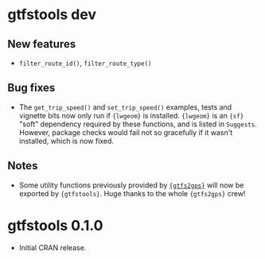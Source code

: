 # gtfstools dev

## New features

- `filter_route_id()`, `filter_route_type()`

## Bug fixes

- The `get_trip_speed()` and `set_trip_speed()` examples, tests and vignette bits now only run if `{lwgeom}` is installed. `{lwgeom}` is an `{sf}` "soft" dependency required by these functions, and is listed in `Suggests`. However, package checks would fail not so gracefully if it wasn't installed, which is now fixed.

## Notes

- Some utility functions previously provided by [`{gtfs2gps}`](https://github.com/ipeaGIT/gtfs2gps) will now be exported by `{gtfstools}`. Huge thanks to the whole `{gtfs2gps}` crew!

# gtfstools 0.1.0

- Initial CRAN release.
